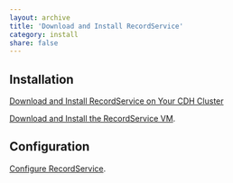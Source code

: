 ```yaml
---
layout: archive
title: 'Download and Install RecordService'
category: install
share: false
---
```


## Installation

[Download and Install RecordService on Your CDH Cluster]({{site.baseurl}}/installOnCluster.html)

[Download and Install the RecordService VM]({{site.baseur}}/vm.html).

## Configuration

[Configure RecordService]({{site.baseurl}}/rsConfig.html).
    